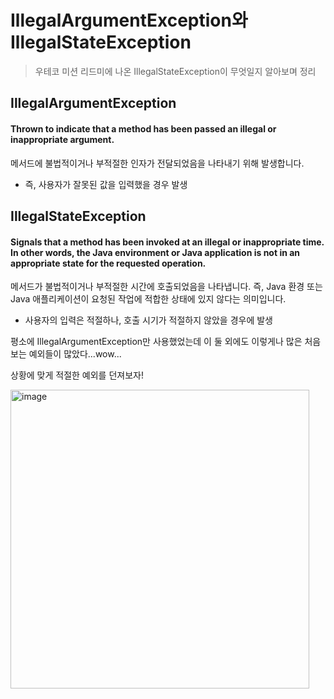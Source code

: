 # IllegalArgumentException와 IllegalStateException
> 우테코 미션 리드미에 나온 IllegalStateException이 무엇일지 알아보며 정리
## IllegalArgumentException

#### Thrown to indicate that a method has been passed an illegal or inappropriate argument.

메서드에 불법적이거나 부적절한 인자가 전달되었음을 나타내기 위해 발생합니다.

+ 즉, 사용자가 잘못된 값을 입력했을 경우 발생

## IllegalStateException
#### Signals that a method has been invoked at an illegal or inappropriate time. In other words, the Java environment or Java application is not in an appropriate state for the requested operation.
메서드가 불법적이거나 부적절한 시간에 호출되었음을 나타냅니다. 즉, Java 환경 또는 Java 애플리케이션이 요청된 작업에 적합한 상태에 있지 않다는 의미입니다.

+ 사용자의 입력은 적절하나, 호출 시기가 적절하지 않았을 경우에 발생

평소에 IllegalArgumentException만 사용했었는데 이 둘 외에도 이렇게나 많은 처음보는 예외들이 많았다...wow...

상황에 맞게 적절한 예외를 던져보자!

<img width="478" alt="image" src="https://github.com/jminkkk/TIL/assets/102847513/f5e90d3b-4d7c-4c73-b0df-60d178af6f47">
